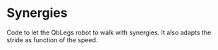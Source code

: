 # Synergies
Code to let the QbLegs robot to walk with synergies. It also adapts the stride as function of the speed.
